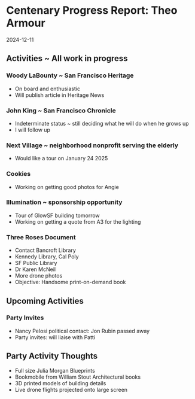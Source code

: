 # Centenary Progress Report: Theo Armour

2024-12-11

## Activities ~ All work in progress

### Woody LaBounty ~ San Francisco Heritage

* On board and enthusiastic
* Will publish article in Heritage News

### John King ~ San Francisco Chronicle

* Indeterminate status ~ still deciding what he will do when he grows up
* I will follow up

### Next Village ~ neighborhood nonprofit serving the elderly

* Would like a tour on January 24 2025

### Cookies

* Working on getting good photos for Angie

### Illumination ~ sponsorship opportunity

* Tour of GlowSF  building tomorrow
* Working on getting a quote from A3 for the lighting

### Three Roses Document

* Contact Bancroft Library
* Kennedy Library, Cal Poly
* SF Public Library
* Dr Karen McNeil
* More drone photos
* Objective: Handsome print-on-demand book

## Upcoming Activities

### Party Invites

* Nancy Pelosi political contact: Jon Rubin passed away
* Party invites: will liaise with Patti


## Party Activity Thoughts

* Full size Julia Morgan Blueprints
* Bookmobile from William Stout Architectural books
* 3D printed models of building details
* Live drone flights projected onto large screen

